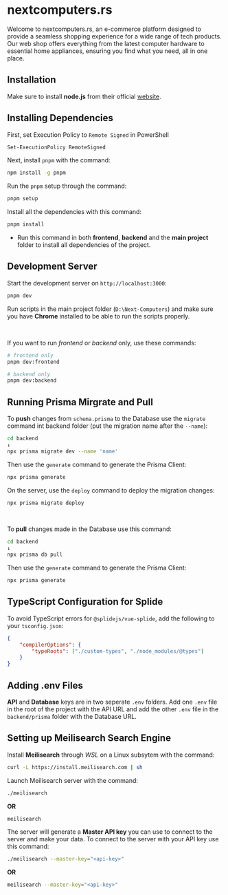 # nextcomputers.rs

Welcome to nextcomputers.rs, an e-commerce platform designed to provide a seamless shopping experience for a wide range of tech products. Our web shop offers everything from the latest computer hardware to essential home appliances, ensuring you find what you need, all in one place.

## Installation

Make sure to install **node.js** from their official [website](https://nodejs.org/en).

## Installing Dependencies

First, set Execution Policy to `Remote Signed` in PowerShell

```bash
Set-ExecutionPolicy RemoteSigned
```

Next, install `pnpm` with the command:

```bash
npm install -g pnpm
```

Run the `pnpm` setup through the command:

```bash
pnpm setup
```

Install all the dependencies with this command:

```bash
pnpm install
```

-   Run this command in both **frontend**, **backend** and the **main project** folder to install all dependencies of the project.

## Development Server

Start the development server on `http://localhost:3000`:

```bash
pnpm dev
```

Run scripts in the main project folder (`D:\Next-Computers`) and make sure you have **Chrome** installed to be able to run the scripts properly.

<br/>

If you want to run _frontend_ or _backend_ only, use these commands:

```bash
# frontend only
pnpm dev:frontend

# backend only
pnpm dev:backend
```

## Running Prisma Mirgrate and Pull

To **push** changes from `schema.prisma` to the Database use the `migrate` command int backend folder (put the migration name after the `--name`):

```bash
cd backend
↓
npx prisma migrate dev --name 'name'
```

Then use the `generate` command to generate the Prisma Client:

```bash
npx prisma generate
```

On the server, use the `deploy` command to deploy the migration changes:

```bash
npx prisma migrate deploy
```

<br/>

To **pull** changes made in the Database use this command:

```bash
cd backend
↓
npx prisma db pull
```

Then use the `generate` command to generate the Prisma Client:

```bash
npx prisma generate
```

## TypeScript Configuration for Splide

To avoid TypeScript errors for `@splidejs/vue-splide`, add the following to your `tsconfig.json`:

```json
{
    "compilerOptions": {
        "typeRoots": ["./custom-types", "./node_modules/@types"]
    }
}
```

## Adding .env Files

**API** and **Database** keys are in two seperate `.env` folders. Add one `.env` file in the root of the project with the API URL and add the other `.env` file in the `backend/prisma` folder with the Database URL.

## Setting up Meilisearch Search Engine

Install **Meilisearch** through _WSL_ on a Linux subsytem with the command:

```bash
curl -L https://install.meilisearch.com | sh
```

Launch Meilisearch server with the command:

```bash
./meilisearch
```

**OR**

```bash
meilisearch
```

The server will generate a **Master API key** you can use to connect to the server and make your data. To connect to the server with your API key use this command:

```bash
./meilisearch --master-key="<api-key>"
```

**OR**

```bash
meilisearch --master-key="<api-key>"
```
